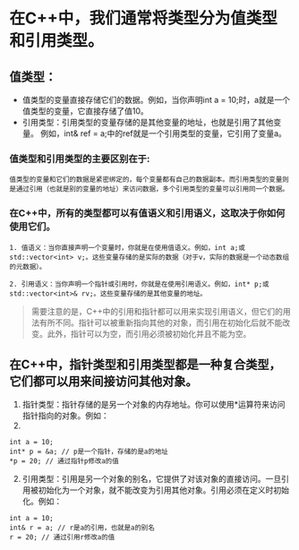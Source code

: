 # 在C++中，我们通常将类型分为值类型和引用类型。

## 值类型：
- 值类型的变量直接存储它们的数据。例如，当你声明int a = 10;时，a就是一个值类型的变量，它直接存储了值10。
- 引用类型：引用类型的变量存储的是其他变量的地址，也就是引用了其他变量。
	例如，int& ref = a;中的ref就是一个引用类型的变量，它引用了变量a。

### 值类型和引用类型的主要区别在于:
	值类型的变量和它们的数据是紧密绑定的，每个变量都有自己的数据副本。而引用类型的变量则是通过引用（也就是别的变量的地址）来访问数据，多个引用类型的变量可以引用同一个数据。

### 在C++中，所有的类型都可以有值语义和引用语义，这取决于你如何使用它们。

	1. 值语义：当你直接声明一个变量时，你就是在使用值语义。例如，int a;或std::vector<int> v;。这些变量存储的是实际的数据（对于v，实际的数据是一个动态数组的元数据）。

	2. 引用语义：当你声明一个指针或引用时，你就是在使用引用语义。例如，int* p;或std::vector<int>& rv;。这些变量存储的是其他变量的地址。
   
> 需要注意的是，C++中的引用和指针都可以用来实现引用语义，但它们的用法有所不同。指针可以被重新指向其他的对象，而引用在初始化后就不能改变。此外，指针可以为空，而引用必须被初始化并且不能为空。

## 在C++中，指针类型和引用类型都是一种复合类型，它们都可以用来间接访问其他对象。

1. 指针类型：指针存储的是另一个对象的内存地址。你可以使用*运算符来访问指针指向的对象。例如：
2. 
```
int a = 10;
int* p = &a; // p是一个指针，存储的是a的地址
*p = 20; // 通过指针p修改a的值
```

2. 引用类型：引用是另一个对象的别名，它提供了对该对象的直接访问。一旦引用被初始化为一个对象，就不能改变为引用其他对象。引用必须在定义时初始化。例如：
```
int a = 10;
int& r = a; // r是a的引用，也就是a的别名
r = 20; // 通过引用r修改a的值
```